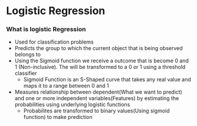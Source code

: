 # Logistic Regression

### What is logistic Regression
   - Used for classification problems
   - Predicts the group to which the current object that is being observed belongs to
   - Using the Sigmoid function we receive a outcome that is become 0 and 1 (Non-inclusive). The will be transformed to a 0 or 1 using a threshold classifier
       - Sigmoid Function is an S-Shaped curve that takes any real value and maps it to a range between 0 and 1
   - Measures relationship between dependent(What we want to predict) and one or more independent variables(Features) by estimating the probabilities using underlying logistic functions
       - Probabilites are transformed to binary values(Using sigmoid function) to make prediction
